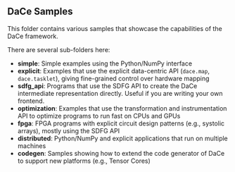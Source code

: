 ## DaCe Samples

This folder contains various samples that showcase the capabilities of the DaCe framework.

There are several sub-folders here:
* **simple**: Simple examples using the Python/NumPy interface
* **explicit**: Examples that use the explicit data-centric API (`dace.map`, `dace.tasklet`), giving fine-grained control over hardware mapping
* **sdfg_api**: Programs that use the SDFG API to create the DaCe intermediate representation directly. Useful if you are writing your own frontend.
* **optimization**: Examples that use the transformation and instrumentation API to optimize programs to run fast on CPUs and GPUs
* **fpga**: FPGA programs with explicit circuit design patterns (e.g., systolic arrays), mostly using the SDFG API
* **distributed**: Python/NumPy and explicit applications that run on multiple machines
* **codegen**: Samples showing how to extend the code generator of DaCe to support new platforms (e.g., Tensor Cores)
